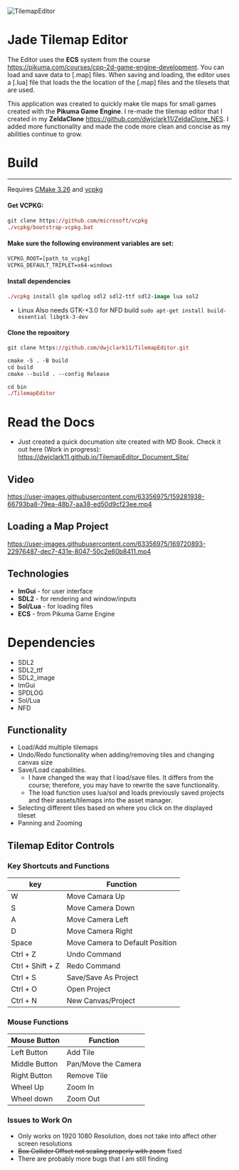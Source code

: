 ![TilemapEditor](https://user-images.githubusercontent.com/63356975/169343832-a648e10d-b156-46f5-8d2a-8fd044c74144.png)
# Jade Tilemap Editor 

The Editor uses the **ECS** system from the course https://pikuma.com/courses/cpp-2d-game-engine-development. You can load and save data to [.map] files.
When saving and loading, the editor uses a [.lua] file that loads the the location of the 
[.map] files and the tilesets that are used.

This application was created to quickly make tile maps for small games created with the **Pikuma Game Engine**. I re-made the tilemap editor that I created in my 
**ZeldaClone** https://github.com/dwjclark11/ZeldaClone_NES. I added more functionality and made the code more clean and concise as my abilities continue to grow.

# Build
----
Requires [CMake 3.26](https://cmake.org/) and [vcpkg](https://github.com/microsoft/vcpkg)
#### Get VCPKG:

```ps
git clone https://github.com/microsoft/vcpkg
./vcpkg/bootstrap-vcpkg.bat
```
#### Make sure the following environment variables are set:
```ps
VCPKG_ROOT=[path_to_vcpkg]
VCPKG_DEFAULT_TRIPLET=x64-windows
```
#### Install dependencies 
```ps
./vcpkg install glm spdlog sdl2 sdl2-ttf sdl2-image lua sol2
```
  * Linux Also needs GTK-+3.0 for NFD build
```sudo apt-get install build-essential libgtk-3-dev```

#### Clone the repository 
```ps
git clone https://github.com/dwjclark11/TilemapEditor.git

cmake -S . -B build 
cd build 
cmake --build . --config Release 

cd bin 
./TilemapEditor
```

# Read the Docs
* Just created a quick documation site created with MD Book. Check it out here (Work in progress):  https://dwjclark11.github.io/TilemapEditor_Document_Site/


## Video 


https://user-images.githubusercontent.com/63356975/159281938-66793ba8-79ea-48b7-aa38-ed50d9cf23ee.mp4

## Loading a Map Project


https://user-images.githubusercontent.com/63356975/169720893-22976487-dec7-431e-8047-50c2e60b8411.mp4



## Technologies
*    **ImGui** - for user interface
*    **SDL2** - for rendering and window/inputs
*    **Sol/Lua** - for loading files
*    **ECS** - from Pikuma Game Engine 

# Dependencies
* SDL2
* SDL2_ttf
* SDL2_image
* ImGui
* SPDLOG
* Sol/Lua
* NFD 

## Functionality
* Load/Add multiple tilemaps
* Undo/Redo functionality when adding/removing tiles and changing canvas size
* Save/Load capabilities.
    *  I have changed the way that I load/save files. It differs from the course; therefore, you may have to rewrite the save functionality.
    *  The load function uses lua/sol and loads previously saved projects and their assets/tilemaps into the asset manager.
* Selecting different tiles based on where you click on the displayed tileset
* Panning and Zooming
 
## Tilemap Editor Controls

### Key Shortcuts and Functions
| **key** | **Function** | 
| --- | -------- |
| W   | Move Camara Up |
| S   | Move Camera Down |
| A   | Move Camera Left |
| D   | Move Camera Right |
| Space | Move Camera to Default Position |
| Ctrl + Z | Undo Command |
| Ctrl + Shift + Z | Redo Command | 
| Ctrl + S | Save/Save As Project |
| Ctrl + O | Open Project |
| Ctrl + N | New Canvas/Project | 

### Mouse Functions
| **Mouse Button** | **Function** |
| ------------ | -------- | 
| Left Button | Add Tile |
| Middle Button | Pan/Move the Camera |
| Right Button | Remove Tile |
| Wheel Up | Zoom In | 
| Wheel down | Zoom Out

### Issues to Work On
* Only works on 1920 1080 Resolution, does not take into affect other screen resolutions
* ~~Box Collider Offset not scaling properly with zoom~~ fixed
* There are probably more bugs that I am still finding
